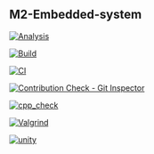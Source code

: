 ## M2-Embedded-system

[![Analysis](https://github.com/GOPINATH0926/M2-Embedded-system/actions/workflows/Analysis.yml/badge.svg)](https://github.com/GOPINATH0926/M2-Embedded-system/actions/workflows/Analysis.yml)

[![Build](https://github.com/GOPINATH0926/M2-Embedded-system/actions/workflows/build.yml/badge.svg)](https://github.com/GOPINATH0926/M2-Embedded-system/actions/workflows/build.yml)

[![CI](https://github.com/GOPINATH0926/M2-Embedded-system/actions/workflows/main.yml/badge.svg)](https://github.com/GOPINATH0926/M2-Embedded-system/actions/workflows/main.yml)

[![Contribution Check - Git Inspector](https://github.com/GOPINATH0926/M2-Embedded-system/actions/workflows/git_Inspector.yml/badge.svg)](https://github.com/GOPINATH0926/M2-Embedded-system/actions/workflows/git_Inspector.yml)

[![cpp_check](https://github.com/GOPINATH0926/M2-Embedded-system/actions/workflows/cppcheck.yml/badge.svg)](https://github.com/GOPINATH0926/M2-Embedded-system/actions/workflows/cppcheck.yml)

[![Valgrind](https://github.com/GOPINATH0926/M2-Embedded-system/actions/workflows/valgrind.yml/badge.svg)](https://github.com/GOPINATH0926/M2-Embedded-system/actions/workflows/valgrind.yml)

[![unity](https://github.com/GOPINATH0926/M2-Embedded-system/actions/workflows/unity.yml/badge.svg)](https://github.com/GOPINATH0926/M2-Embedded-system/actions/workflows/unity.yml)
